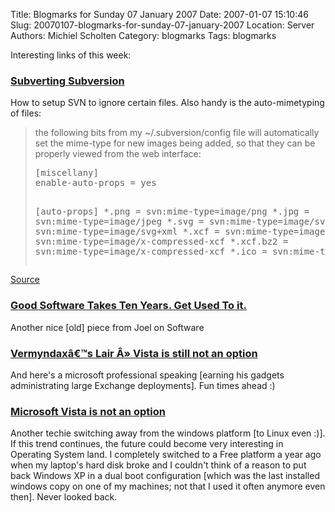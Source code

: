 Title: Blogmarks for Sunday 07 January 2007
Date: 2007-01-07 15:10:46
Slug: 20070107-blogmarks-for-sunday-07-january-2007
Location: Server
Authors: Michiel Scholten
Category: blogmarks
Tags: blogmarks

<p>Interesting links of this week:</p>
<h3><a href="http://www.chipx86.com/blog/?p=197">Subverting Subversion</a></h3>
<p>How to setup SVN to ignore certain files. Also handy is the auto-mimetyping of files:</p>

<blockquote><p>the following bits from my ~/.subversion/config file will automatically set the mime-type for new images being added, so that they can be properly viewed from the web interface:</p>
<pre>
[miscellany]
enable-auto-props = yes

[auto-props]
*.png = svn:mime-type=image/png
*.jpg = svn:mime-type=image/jpeg
*.svg = svn:mime-type=image/svg+xml
*.svgz = svn:mime-type=image/svg+xml
*.xcf = svn:mime-type=image/x-xcf
*.xcf.gz = svn:mime-type=image/x-compressed-xcf
*.xcf.bz2 = svn:mime-type=image/x-compressed-xcf
*.ico = svn:mime-type=image/x-ico
</pre>
</blockquote>

<p><a href="http://wayofthemonkey.com/?date=2007-01-04">Source</a></p>
<h3><a href="http://www.joelonsoftware.com/articles/fog0000000017.html">Good Software Takes Ten Years. Get Used To it.</a></h3>
<p>Another nice [old] piece from Joel on Software</p>
<h3><a href="http://www.galaxycow.com/blogs/vermyndax/2007/01/03/vista-is-still-not-an-option/">Vermyndaxâ€™s Lair Â» Vista is still not an option</a></h3>
<p>And here's a microsoft professional speaking [earning his gadgets administrating large Exchange deployments]. Fun times ahead :)</p>
<h3><a href="http://www.theinquirer.net/default.aspx?article=36653">Microsoft Vista is not an option</a></h3>
<p>Another techie switching away from the windows platform [to Linux even :)]. If this trend continues, the future could become very interesting in Operating System land. I completely switched to a Free platform a year ago when my laptop's hard disk broke and I couldn't think of a reason to put back Windows XP in a dual boot configuration [which was the last installed windows copy on one of my machines; not that I used it often anymore even then]. Never looked back.</p>
